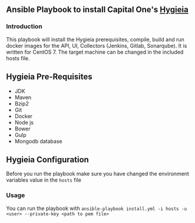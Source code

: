 ## Ansible Playbook to install Capital One's [Hygieia](https://github.com/capitalone/Hygieia "Hygieia Repository")

### Introduction

This playbook will install the Hygieia prerequisites, compile, build and run docker images for the API, UI, Collectors (Jenkins, Gitlab, Sonarqube). It is written for CentOS 7. The target machine can be changed in the included hosts file.

## Hygieia Pre-Requisites

* JDK
* Maven
* Bzip2
* Git
* Docker
* Node js
* Bower
* Gulp
* Mongodb database

## Hygieia Configuration

Before you run the playbook make sure you have changed the environment variables value in the `hosts` file

### Usage
You can run the playbook with
```ansible-playbook install.yml -i hosts -u <user> --private-key <path to pem file>```